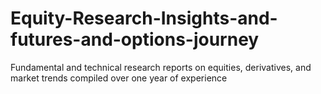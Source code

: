 # Equity-Research-Insights-and-futures-and-options-journey
Fundamental and technical research reports on equities, derivatives, and market trends compiled over one year of experience
